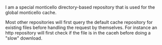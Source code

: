 I am a special monticello directory-based repository that is used for the global monticello cache.

Most other repositories will first query the default cache repository for existing files before handling the request by themselves. For instance an http repository will first check if the file is in the caceh before doing a "slow" download.